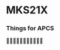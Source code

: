 # MKS21X
### Things for APCS
:pizza::pizza::pizza::pizza::pizza::pizza::pizza::pizza::pizza::pizza::pizza:
